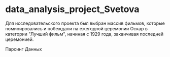 # data_analysis_project_Svetova

Для исследовательского проекта был выбран массив фильмов, которые номинировались и побеждали на ежегодной церемонии Оскар в категории "Лучший фильм", начиная с 1929 года, заканчивая последней церемонией.

Парсинг Данных
